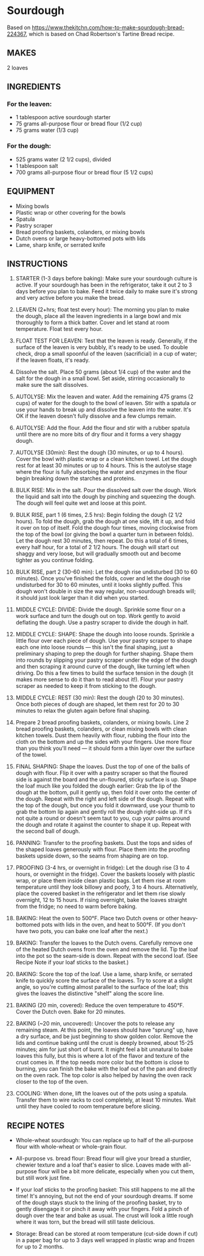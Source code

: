 # Sourdough
Based on https://www.thekitchn.com/how-to-make-sourdough-bread-224367, which is based on Chad Robertson's Tartine Bread recipe.

## MAKES
2 loaves

## INGREDIENTS

### For the leaven:
- 1 tablespoon active sourdough starter
- 75 grams all-purpose flour or bread flour (1/2 cup)
- 75 grams water (1/3 cup)

### For the dough:
- 525 grams water (2 1/2 cups), divided
- 1 tablespoon salt
- 700 grams all-purpose flour or bread flour (5 1/2 cups)

## EQUIPMENT
- Mixing bowls
- Plastic wrap or other covering for the bowls
- Spatula
- Pastry scraper
- Bread proofing baskets, colanders, or mixing bowls
- Dutch ovens or large heavy-bottomed pots with lids
- Lame, sharp knife, or serrated knife
 
## INSTRUCTIONS
1. STARTER (1-3 days before baking): Make sure your sourdough culture is active. If your sourdough has been in the refrigerator, take it out 2 to 3 days before you plan to bake. Feed it twice daily to make sure it's strong and very active before you make the bread.

1. LEAVEN (2+hrs; float test every hour): The morning you plan to make the dough, place all the leaven ingredients in a large bowl and mix thoroughly to form a thick batter. Cover and let stand at room temperature. Float test every hour.

1. FLOAT TEST FOR LEAVEN: Test that the leaven is ready. Generally, if the surface of the leaven is very bubbly, it's ready to be used. To double check, drop a small spoonful of the leaven (sacrificial) in a cup of water; if the leaven floats, it's ready.

1. Dissolve the salt. Place 50 grams (about 1/4 cup) of the water and the salt for the dough in a small bowl. Set aside, stirring occasionally to make sure the salt dissolves.

1. AUTOLYSE: Mix the leaven and water. Add the remaining 475 grams (2 cups) of water for the dough to the bowl of leaven. Stir with a spatula or use your hands to break up and dissolve the leaven into the water. It's OK if the leaven doesn't fully dissolve and a few clumps remain.

1. AUTOLYSE: Add the flour. Add the flour and stir with a rubber spatula until there are no more bits of dry flour and it forms a very shaggy dough.

1. AUTOLYSE (30min): Rest the dough (30 minutes, or up to 4 hours). Cover the bowl with plastic wrap or a clean kitchen towel. Let the dough rest for at least 30 minutes or up to 4 hours. This is the autolyse stage where the flour is fully absorbing the water and enzymes in the flour begin breaking down the starches and proteins.

1. BULK RISE: Mix in the salt. Pour the dissolved salt over the dough. Work the liquid and salt into the dough by pinching and squeezing the dough. The dough will feel quite wet and loose at this point.

1. BULK RISE, part 1 (6 times, 2.5 hrs): Begin folding the dough (2 1/2 hours). To fold the dough, grab the dough at one side, lift it up, and fold it over on top of itself. Fold the dough four times, moving clockwise from the top of the bowl (or giving the bowl a quarter turn in between folds). Let the dough rest 30 minutes, then repeat. Do this a total of 6 times, every half hour, for a total of 2 1/2 hours. The dough will start out shaggy and very loose, but will gradually smooth out and become tighter as you continue folding.

1. BULK RISE, part 2 (30-60 min): Let the dough rise undisturbed (30 to 60 minutes). Once you've finished the folds, cover and let the dough rise undisturbed for 30 to 60 minutes, until it looks slightly puffed. This dough won't double in size the way regular, non-sourdough breads will; it should just look larger than it did when you started.

1. MIDDLE CYCLE: DIVIDE: Divide the dough. Sprinkle some flour on a work surface and turn the dough out on top. Work gently to avoid deflating the dough. Use a pastry scraper to divide the dough in half.

1. MIDDLE CYCLE: SHAPE: Shape the dough into loose rounds. Sprinkle a little flour over each piece of dough. Use your pastry scraper to shape each one into loose rounds — this isn't the final shaping, just a preliminary shaping to prep the dough for further shaping. Shape them into rounds by slipping your pastry scraper under the edge of the dough and then scraping it around curve of the dough, like turning left when driving. Do this a few times to build the surface tension in the dough (it makes more sense to do it than to read about it!). Flour your pastry scraper as needed to keep it from sticking to the dough.

1. MIDDLE CYCLE: REST (30 min): Rest the dough (20 to 30 minutes). Once both pieces of dough are shaped, let them rest for 20 to 30 minutes to relax the gluten again before final shaping.

1. Prepare 2 bread proofing baskets, colanders, or mixing bowls. Line 2 bread proofing baskets, colanders, or clean mixing bowls with clean kitchen towels. Dust them heavily with flour, rubbing the flour into the cloth on the bottom and up the sides with your fingers. Use more flour than you think you'll need — it should form a thin layer over the surface of the towel.

1. FINAL SHAPING: Shape the loaves. Dust the top of one of the balls of dough with flour. Flip it over with a pastry scraper so that the floured side is against the board and the un-floured, sticky surface is up. Shape the loaf much like you folded the dough earlier: Grab the lip of the dough at the bottom, pull it gently up, then fold it over onto the center of the dough. Repeat with the right and left side of the dough. Repeat with the top of the dough, but once you fold it downward, use your thumb to grab the bottom lip again and gently roll the dough right-side up. If it's not quite a round or doesn't seem taut to you, cup your palms around the dough and rotate it against the counter to shape it up. Repeat with the second ball of dough.

1. PANNING: Transfer to the proofing baskets. Dust the tops and sides of the shaped loaves generously with flour. Place them into the proofing baskets upside down, so the seams from shaping are on top.

1. PROOFING (3-4 hrs, or overnight in fridge): Let the dough rise (3 to 4 hours, or overnight in the fridge). Cover the baskets loosely with plastic wrap, or place them inside clean plastic bags. Let them rise at room temperature until they look billowy and poofy, 3 to 4 hours. Alternatively, place the covered basket in the refrigerator and let them rise slowly overnight, 12 to 15 hours. If rising overnight, bake the loaves straight from the fridge; no need to warm before baking.

1. BAKING: Heat the oven to 500°F. Place two Dutch ovens or other heavy-bottomed pots with lids in the oven, and heat to 500°F. (If you don't have two pots, you can bake one loaf after the next.)

1. BAKING: Transfer the loaves to the Dutch ovens. Carefully remove one of the heated Dutch ovens from the oven and remove the lid. Tip the loaf into the pot so the seam-side is down. Repeat with the second loaf. (See Recipe Note if your loaf sticks to the basket.)

1. BAKING: Score the top of the loaf. Use a lame, sharp knife, or serrated knife to quickly score the surface of the loaves. Try to score at a slight angle, so you're cutting almost parallel to the surface of the loaf; this gives the loaves the distinctive "shelf" along the score line.

1. BAKING (20 min, covered): Reduce the oven temperature to 450°F. Cover the Dutch oven. Bake for 20 minutes.

1. BAKING (~20 min, uncovered): Uncover the pots to release any remaining steam. At this point, the loaves should have "sprung" up, have a dry surface, and be just beginning to show golden color. Remove the lids and continue baking until the crust is deeply browned, about 15-25 minutes; aim for just short of burnt. It might feel a bit unnatural to bake loaves this fully, but this is where a lot of the flavor and texture of the crust comes in. If the top needs more color but the bottom is close to burning, you can finish the bake with the loaf out of the pan and directly on the oven rack. The top color is also helped by having the oven rack closer to the top of the oven.

1. COOLING: When done, lift the loaves out of the pots using a spatula. Transfer them to wire racks to cool completely, at least 10 minutes. Wait until they have cooled to room temperature before slicing.

## RECIPE NOTES
- Whole-wheat sourdough: You can replace up to half of the all-purpose flour with whole-wheat or whole-grain flour.

- All-purpose vs. bread flour: Bread flour will give your bread a sturdier, chewier texture and a loaf that's easier to slice. Loaves made with all-purpose flour will be a bit more delicate, especially when you cut them, but still work just fine.

- If your loaf sticks to the proofing basket: This still happens to me all the time! It's annoying, but not the end of your sourdough dreams. If some of the dough stays stuck to the lining of the proofing basket, try to gently disengage it or pinch it away with your fingers. Fold a pinch of dough over the tear and bake as usual. The crust will look a little rough where it was torn, but the bread will still taste delicious.

- Storage: Bread can be stored at room temperature (cut-side down if cut) in a paper bag for up to 3 days well wrapped in plastic wrap and frozen for up to 2 months.
